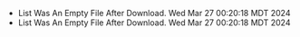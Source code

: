 *  List Was An Empty File After Download. Wed Mar 27 00:20:18 MDT 2024
*  List Was An Empty File After Download. Wed Mar 27 00:20:18 MDT 2024
